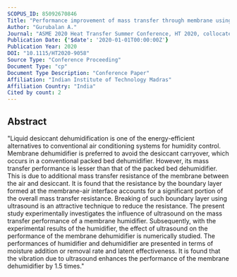 ```yaml
---
SCOPUS_ID: 85092670846
Title: "Performance improvement of mass transfer through membrane using ultrasound for hvac application"
Author: "Gurubalan A."
Journal: "ASME 2020 Heat Transfer Summer Conference, HT 2020, collocated with the ASME 2020 Fluids Engineering Division Summer Meeting and the ASME 2020 18th International Conference on Nanochannels, Microchannels, and Minichannels"
Publication Date: {'$date': '2020-01-01T00:00:00Z'}
Publication Year: 2020
DOI: "10.1115/HT2020-9058"
Source Type: "Conference Proceeding"
Document Type: "cp"
Document Type Description: "Conference Paper"
Affiliation: "Indian Institute of Technology Madras"
Affiliation Country: "India"
Cited by count: 2
---
```


## Abstract
"Liquid desiccant dehumidification is one of the energy-efficient alternatives to conventional air conditioning systems for humidity control. Membrane dehumidifier is preferred to avoid the desiccant carryover, which occurs in a conventional packed bed dehumidifier. However, its mass transfer performance is lesser than that of the packed bed dehumidifier. This is due to additional mass transfer resistance of the membrane between the air and desiccant. It is found that the resistance by the boundary layer formed at the membrane-air interface accounts for a significant portion of the overall mass transfer resistance. Breaking of such boundary layer using ultrasound is an attractive technique to reduce the resistance. The present study experimentally investigates the influence of ultrasound on the mass transfer performance of a membrane humidifier. Subsequently, with the experimental results of the humidifier, the effect of ultrasound on the performance of the membrane dehumidifier is numerically studied. The performances of humidifier and dehumidifier are presented in terms of moisture addition or removal rate and latent effectiveness. It is found that the vibration due to ultrasound enhances the performance of the membrane dehumidifier by 1.5 times."
